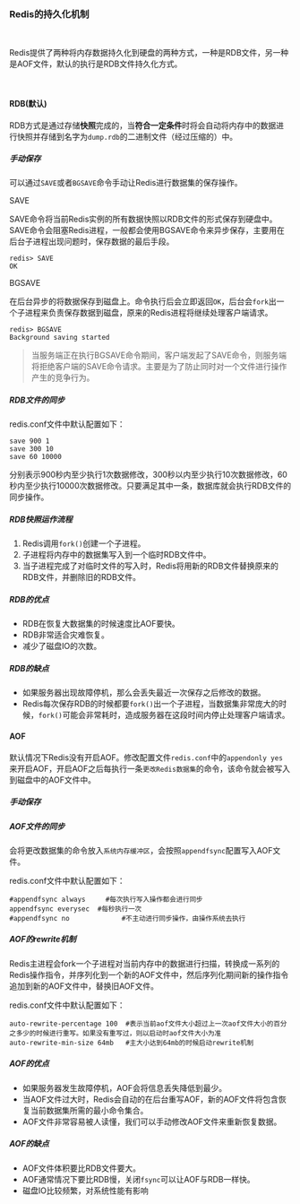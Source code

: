### Redis的持久化机制

<br desc/>

Redis提供了两种将内存数据持久化到硬盘的两种方式，一种是RDB文件，另一种是AOF文件，默认的执行是RDB文件持久化方式。

<br desc/>

#### RDB(默认)
RDB方式是通过存储**快照**完成的，当**符合一定条件**时将会自动将内存中的数据进行快照并存储到名字为`dump.rdb`的二进制文件（经过压缩的）中。

##### 手动保存

可以通过`SAVE`或者`BGSAVE`命令手动让Redis进行数据集的保存操作。

SAVE

SAVE命令将当前Redis实例的所有数据快照以RDB文件的形式保存到硬盘中。SAVE命令会阻塞Redis进程，一般都会使用BGSAVE命令来异步保存，主要用在后台子进程出现问题时，保存数据的最后手段。

```shell
redis> SAVE
OK
```

BGSAVE

在后台异步的将数据保存到磁盘上。命令执行后会立即返回`OK`，后台会`fork`出一个子进程来负责保存数据到磁盘，原来的Redis进程将继续处理客户端请求。

```shell
redis> BGSAVE
Background saving started
```

> 当服务端正在执行BGSAVE命令期间，客户端发起了SAVE命令，则服务端将拒绝客户端的SAVE命令请求。主要是为了防止同时对一个文件进行操作产生的竞争行为。



##### RDB文件的同步

redis.conf文件中默认配置如下：

```
save 900 1
save 300 10
save 60 10000
```

分别表示900秒内至少执行1次数据修改，300秒以内至少执行10次数据修改，60秒内至少执行10000次数据修改。只要满足其中一条，数据库就会执行RDB文件的同步操作。



##### RDB快照运作流程

1. Redis调用`fork()`创建一个子进程。
2. 子进程将内存中的数据集写入到一个临时RDB文件中。
3. 当子进程完成了对临时文件的写入时，Redis将用新的RDB文件替换原来的RDB文件，并删除旧的RDB文件。



##### RDB的优点

- RDB在恢复大数据集的时候速度比AOF要快。
- RDB非常适合灾难恢复。
- 减少了磁盘IO的次数。

##### RDB的缺点

- 如果服务器出现故障停机，那么会丢失最近一次保存之后修改的数据。
- Redis每次保存RDB的时候都要`fork()`出一个子进程，当数据集非常庞大的时候，`fork()`可能会非常耗时，造成服务器在这段时间内停止处理客户端请求。



#### AOF

默认情况下Redis没有开启AOF。修改配置文件`redis.conf`中的`appendonly yes ` 来开启AOF，开启AOF之后每执行一条`更改Redis数据集`的命令，该命令就会被写入到磁盘中的AOF文件中。

#####  手动保存



##### AOF文件的同步

会将更改数据集的命令放入`系统内存缓冲区`，会按照`appendfsync`配置写入AOF文件。

redis.conf文件中默认配置如下：

```
#appendfsync always		#每次执行写入操作都会进行同步
appendfsync everysec  #每秒执行一次
#appendfsync no				#不主动进行同步操作，由操作系统去执行
```



##### AOF的rewrite机制

Redis主进程会fork一个子进程对当前内存中的数据进行扫描，转换成一系列的Redis操作指令，并序列化到一个新的AOF文件中，然后序列化期间新的操作指令追加到新的AOF文件中，替换旧AOF文件。

redis.conf文件中默认配置如下：

```
auto-rewrite-percentage 100  #表示当前aof文件大小超过上一次aof文件大小的百分之多少的时候进行重写。如果没有重写过，则以启动时aof文件大小为准
auto-rewrite-min-size 64mb   #主大小达到64mb的时候启动rewrite机制
```



##### AOF的优点

- 如果服务器发生故障停机，AOF会将信息丢失降低到最少。
- 当AOF文件过大时，Redis会自动的在后台重写AOF，新的AOF文件将包含恢复当前数据集所需的最小命令集合。
- AOF文件非常容易被人读懂，我们可以手动修改AOF文件来重新恢复数据。



##### AOF的缺点

- AOF文件体积要比RDB文件要大。
- AOF通常情况下要比RDB慢，关闭`fsync`可以让AOF与RDB一样快。
- 磁盘IO比较频繁，对系统性能有影响





